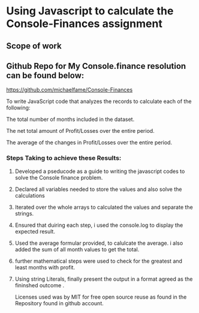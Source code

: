 # Using Javascript to calculate the Console-Finances assignment

## Scope of work

## Github Repo for My Console.finance resolution can be found below:
https://github.com/michaelfame/Console-Finances


To write JavaScript code that analyzes the records to calculate each of the following: 

The total number of months included in the dataset.

The net total amount of Profit/Losses over the entire period.

The average of the changes in Profit/Losses over the entire period.

### Steps Taking to achieve these Results:

1. Developed a pseducode as a guide to writing the javascript codes to solve the Console finance problem.
2. Declared all variables needed to store the values and also solve the calculations

3. Iterated over the whole arrays to calculated the values and separate the strings.

4. Ensured that duiring each step, i used the console.log to display the expected result.
5. Used the average formular provided, to calulcate the average. i also added the sum of all month values to get the total.
6. further mathematical steps were used to check for the greatest and least months with profit.
7. Using string Literals, finally present the output in a format agreed as the fininshed outcome .
   
   Licenses used was by MIT for free open source reuse as found in the Repository found in github account.